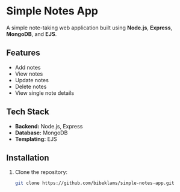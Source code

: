 # Simple Notes App

A simple note-taking web application built using **Node.js**, **Express**, **MongoDB**, and **EJS**.

## Features

- Add notes
- View notes
- Update notes
- Delete notes
- View single note details

## Tech Stack

- **Backend:** Node.js, Express
- **Database:** MongoDB
- **Templating:** EJS

## Installation

1. Clone the repository:
   ```bash
   git clone https://github.com/bibeklams/simple-notes-app.git
   ```
